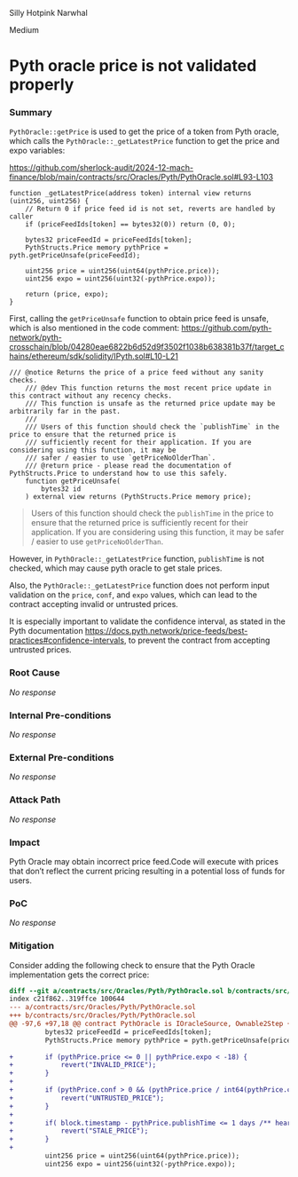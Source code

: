 Silly Hotpink Narwhal

Medium

# Pyth oracle price is not validated properly

### Summary

`PythOracle::getPrice` is used to get the price of a token from Pyth oracle, which calls the `PythOracle::_getLatestPrice` function to get the price and expo variables:

https://github.com/sherlock-audit/2024-12-mach-finance/blob/main/contracts/src/Oracles/Pyth/PythOracle.sol#L93-L103

```solidity
function _getLatestPrice(address token) internal view returns (uint256, uint256) {
    // Return 0 if price feed id is not set, reverts are handled by caller
    if (priceFeedIds[token] == bytes32(0)) return (0, 0);

    bytes32 priceFeedId = priceFeedIds[token];
    PythStructs.Price memory pythPrice = pyth.getPriceUnsafe(priceFeedId);

    uint256 price = uint256(uint64(pythPrice.price));
    uint256 expo = uint256(uint32(-pythPrice.expo));

    return (price, expo);
}
```
First, calling the `getPriceUnsafe` function to obtain price feed is unsafe, which is also mentioned in the code comment:
https://github.com/pyth-network/pyth-crosschain/blob/04280eae6822b6d52d9f3502f1038b638381b37f/target_chains/ethereum/sdk/solidity/IPyth.sol#L10-L21

```solidity
/// @notice Returns the price of a price feed without any sanity checks.
    /// @dev This function returns the most recent price update in this contract without any recency checks.
    /// This function is unsafe as the returned price update may be arbitrarily far in the past.
    ///
    /// Users of this function should check the `publishTime` in the price to ensure that the returned price is
    /// sufficiently recent for their application. If you are considering using this function, it may be
    /// safer / easier to use `getPriceNoOlderThan`.
    /// @return price - please read the documentation of PythStructs.Price to understand how to use this safely.
    function getPriceUnsafe(
        bytes32 id
    ) external view returns (PythStructs.Price memory price);
```

> Users of this function should check the `publishTime` in the price to ensure that the returned price is sufficiently recent for their application. If you are considering using this function, it may be safer / easier to use `getPriceNoOlderThan`.

However, in `PythOracle::_getLatestPrice` function, `publishTime` is not checked, which may cause pyth oracle to get stale prices.

Also, the `PythOracle::_getLatestPrice` function does not perform input validation on the `price`, `conf`, and `expo` values, which can lead to the contract accepting invalid or untrusted prices.

It is especially important to validate the confidence interval, as stated in the Pyth documentation https://docs.pyth.network/price-feeds/best-practices#confidence-intervals, to prevent the contract from accepting untrusted prices.

### Root Cause

_No response_

### Internal Pre-conditions

_No response_

### External Pre-conditions

_No response_

### Attack Path

_No response_

### Impact

Pyth Oracle may obtain incorrect price feed.Code will execute with prices that don’t reflect the current pricing resulting in a potential loss of funds for users.



### PoC

_No response_

### Mitigation

Consider adding the following check to ensure that the Pyth Oracle implementation gets the correct price:
```diff
diff --git a/contracts/src/Oracles/Pyth/PythOracle.sol b/contracts/src/Oracles/Pyth/PythOracle.sol
index c21f862..319ffce 100644
--- a/contracts/src/Oracles/Pyth/PythOracle.sol
+++ b/contracts/src/Oracles/Pyth/PythOracle.sol
@@ -97,6 +97,18 @@ contract PythOracle is IOracleSource, Ownable2Step {
         bytes32 priceFeedId = priceFeedIds[token];
         PythStructs.Price memory pythPrice = pyth.getPriceUnsafe(priceFeedId);
 
+        if (pythPrice.price <= 0 || pythPrice.expo < -18) {
+            revert("INVALID_PRICE");
+        }
+
+        if (pythPrice.conf > 0 && (pythPrice.price / int64(pythPrice.conf) < MIN_CONFIDENCE_RATIO)) {
+            revert("UNTRUSTED_PRICE");
+        }
+
+        if( block.timestamp - pythPrice.publishTime <= 1 days /** heartbeat is in seconds */) {
+            revert("STALE_PRICE");
+        }
+        
         uint256 price = uint256(uint64(pythPrice.price));
         uint256 expo = uint256(uint32(-pythPrice.expo));
```